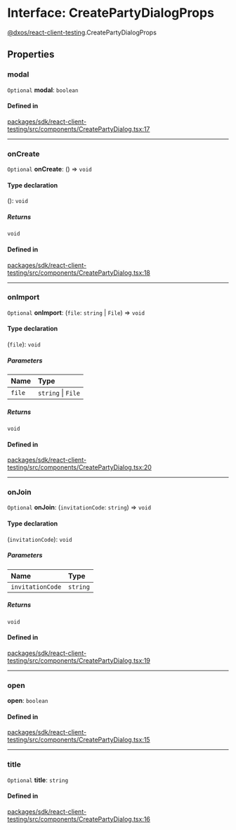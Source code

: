# Interface: CreatePartyDialogProps

[@dxos/react-client-testing](../modules/dxos_react_client_testing.md).CreatePartyDialogProps

## Properties

### modal

 `Optional` **modal**: `boolean`

#### Defined in

[packages/sdk/react-client-testing/src/components/CreatePartyDialog.tsx:17](https://github.com/dxos/dxos/blob/db8188dae/packages/sdk/react-client-testing/src/components/CreatePartyDialog.tsx#L17)

___

### onCreate

 `Optional` **onCreate**: () => `void`

#### Type declaration

(): `void`

##### Returns

`void`

#### Defined in

[packages/sdk/react-client-testing/src/components/CreatePartyDialog.tsx:18](https://github.com/dxos/dxos/blob/db8188dae/packages/sdk/react-client-testing/src/components/CreatePartyDialog.tsx#L18)

___

### onImport

 `Optional` **onImport**: (`file`: `string` \| `File`) => `void`

#### Type declaration

(`file`): `void`

##### Parameters

| Name | Type |
| :------ | :------ |
| `file` | `string` \| `File` |

##### Returns

`void`

#### Defined in

[packages/sdk/react-client-testing/src/components/CreatePartyDialog.tsx:20](https://github.com/dxos/dxos/blob/db8188dae/packages/sdk/react-client-testing/src/components/CreatePartyDialog.tsx#L20)

___

### onJoin

 `Optional` **onJoin**: (`invitationCode`: `string`) => `void`

#### Type declaration

(`invitationCode`): `void`

##### Parameters

| Name | Type |
| :------ | :------ |
| `invitationCode` | `string` |

##### Returns

`void`

#### Defined in

[packages/sdk/react-client-testing/src/components/CreatePartyDialog.tsx:19](https://github.com/dxos/dxos/blob/db8188dae/packages/sdk/react-client-testing/src/components/CreatePartyDialog.tsx#L19)

___

### open

 **open**: `boolean`

#### Defined in

[packages/sdk/react-client-testing/src/components/CreatePartyDialog.tsx:15](https://github.com/dxos/dxos/blob/db8188dae/packages/sdk/react-client-testing/src/components/CreatePartyDialog.tsx#L15)

___

### title

 `Optional` **title**: `string`

#### Defined in

[packages/sdk/react-client-testing/src/components/CreatePartyDialog.tsx:16](https://github.com/dxos/dxos/blob/db8188dae/packages/sdk/react-client-testing/src/components/CreatePartyDialog.tsx#L16)
